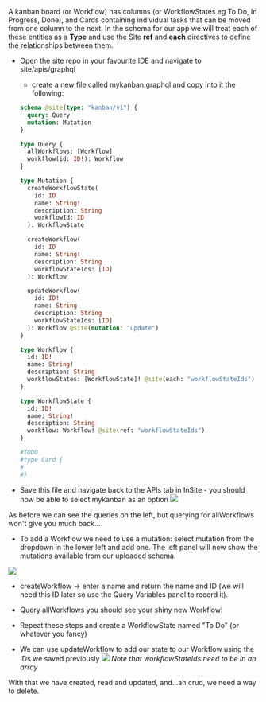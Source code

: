 A kanban board (or Workflow) has columns (or WorkflowStates eg To Do, In Progress, Done), and Cards containing individual tasks that can be moved from one column to the next. In the schema for our app we will treat each of these entities as a **Type** and use the Site **ref** and **each** directives to define the relationships between them.

- Open the site repo in your favourite IDE and navigate to site/apis/graphql

  - create a new file called mykanban.graphql and copy into it the following:

  ```graphql
  schema @site(type: "kanban/v1") {
    query: Query
    mutation: Mutation
  }

  type Query {
    allWorkflows: [Workflow]
    workflow(id: ID!): Workflow
  }

  type Mutation {
    createWorkflowState(
      id: ID
      name: String!
      description: String
      workflowId: ID
    ): WorkflowState

    createWorkflow(
      id: ID
      name: String!
      description: String
      workflowStateIds: [ID]
    ): Workflow

    updateWorkflow(
      id: ID!
      name: String
      description: String
      workflowStateIds: [ID]
    ): Workflow @site(mutation: "update")
  }

  type Workflow {
    id: ID!
    name: String!
    description: String
    workflowStates: [WorkflowState]! @site(each: "workflowStateIds")
  }

  type WorkflowState {
    id: ID!
    name: String!
    description: String
    workflow: Workflow! @site(ref: "workflowStateIds")
  }

  #TODO
  #type Card {
  #
  #}
  ```

- Save this file and navigate back to the APIs tab in InSite - you should now be able to select mykanban as an option
  <img src="/images/ss4.png"/>

As before we can see the queries on the left, but querying for allWorkflows won't give you much back...

- To add a Workflow we need to use a mutation: select mutation from the dropdown in the lower left and add one. The left panel will now show the mutations available from our uploaded schema.

<img src="/images/ss5.png"/>

- createWorkflow -> enter a name and return the name and ID (we will need this ID later so use the Query Variables panel to record it).
- Query allWorkflows you should see your shiny new Workflow!

- Repeat these steps and create a WorkflowState named "To Do" (or whatever you fancy)
- We can use updateWorkflow to add our state to our Workflow using the IDs we saved previously
  <img src="/images/ss6.png"/>
  <em>Note that workflowStateIds need to be in an array</em>

With that we have created, read and updated, and...ah crud, we need a way to delete.
